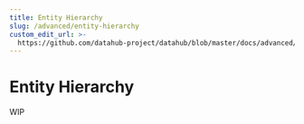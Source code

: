```yaml
---
title: Entity Hierarchy
slug: /advanced/entity-hierarchy
custom_edit_url: >-
  https://github.com/datahub-project/datahub/blob/master/docs/advanced/entity-hierarchy.md
---
```

# Entity Hierarchy

WIP
